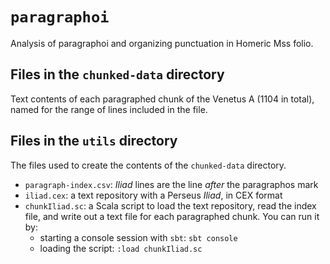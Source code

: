 # `paragraphoi`

Analysis of paragraphoi and organizing punctuation in Homeric Mss
folio.


## Files in the `chunked-data` directory

Text contents of each paragraphed chunk of the Venetus A (1104 in total), named for the range of lines included in the file.



## Files in the `utils` directory

The files used to create the contents of the `chunked-data` directory.

-   `paragraph-index.csv`: *Iliad* lines are the line *after* the paragraphos mark
-   `iliad.cex`: a text repository with a Perseus *Iliad*, in CEX format
-   `chunkIliad.sc`:  a Scala script to load the text repository, read the index file, and write out a text file for each paragraphed chunk.  You can run it by:
    -  starting a console session with `sbt`:  `sbt console`
    -  loading the script:  `:load chunkIliad.sc`

